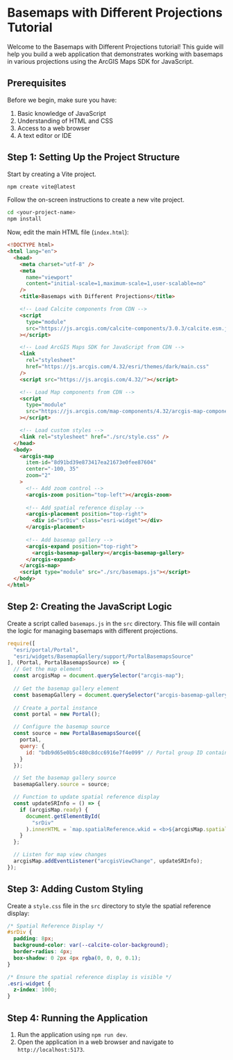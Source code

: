 # Basemaps with Different Projections Tutorial

Welcome to the Basemaps with Different Projections tutorial! This guide will help you build a web application that demonstrates working with basemaps in various projections using the ArcGIS Maps SDK for JavaScript.

## Prerequisites

Before we begin, make sure you have:

1. Basic knowledge of JavaScript
2. Understanding of HTML and CSS
3. Access to a web browser
4. A text editor or IDE

## Step 1: Setting Up the Project Structure

Start by creating a Vite project.

```bash
npm create vite@latest
```

Follow the on-screen instructions to create a new vite project.

```bash
cd <your-project-name>
npm install
```

Now, edit the main HTML file (`index.html`):

```html
<!DOCTYPE html>
<html lang="en">
  <head>
    <meta charset="utf-8" />
    <meta
      name="viewport"
      content="initial-scale=1,maximum-scale=1,user-scalable=no"
    />
    <title>Basemaps with Different Projections</title>

    <!-- Load Calcite components from CDN -->
    <script
      type="module"
      src="https://js.arcgis.com/calcite-components/3.0.3/calcite.esm.js"
    ></script>

    <!-- Load ArcGIS Maps SDK for JavaScript from CDN -->
    <link
      rel="stylesheet"
      href="https://js.arcgis.com/4.32/esri/themes/dark/main.css"
    />
    <script src="https://js.arcgis.com/4.32/"></script>

    <!-- Load Map components from CDN -->
    <script
      type="module"
      src="https://js.arcgis.com/map-components/4.32/arcgis-map-components.esm.js"
    ></script>

    <!-- Load custom styles -->
    <link rel="stylesheet" href="./src/style.css" />
  </head>
  <body>
    <arcgis-map
      item-id="8d91bd39e873417ea21673e0fee87604"
      center="-100, 35"
      zoom="2"
    >
      <!-- Add zoom control -->
      <arcgis-zoom position="top-left"></arcgis-zoom>
      
      <!-- Add spatial reference display -->
      <arcgis-placement position="top-right">
        <div id="srDiv" class="esri-widget"></div>
      </arcgis-placement>
      
      <!-- Add basemap gallery -->
      <arcgis-expand position="top-right">
        <arcgis-basemap-gallery></arcgis-basemap-gallery>
      </arcgis-expand>
    </arcgis-map>
    <script type="module" src="./src/basemaps.js"></script>
  </body>
</html>
```

## Step 2: Creating the JavaScript Logic

Create a script called `basemaps.js` in the `src` directory. This file will contain the logic for managing basemaps with different projections.

```javascript
require([
  "esri/portal/Portal",
  "esri/widgets/BasemapGallery/support/PortalBasemapsSource"
], (Portal, PortalBasemapsSource) => {
  // Get the map element
  const arcgisMap = document.querySelector("arcgis-map");
  
  // Get the basemap gallery element
  const basemapGallery = document.querySelector("arcgis-basemap-gallery");
  
  // Create a portal instance
  const portal = new Portal();

  // Configure the basemap source
  const source = new PortalBasemapsSource({
    portal,
    query: {
      id: "bdb9d65e0b5c480c8dcc6916e7f4e099" // Portal group ID containing basemaps
    }
  });

  // Set the basemap gallery source
  basemapGallery.source = source;

  // Function to update spatial reference display
  const updateSRInfo = () => {
    if (arcgisMap.ready) {
      document.getElementById(
        "srDiv"
      ).innerHTML = `map.spatialReference.wkid = <b>${arcgisMap.spatialReference.wkid}</b>`;
    }
  };

  // Listen for map view changes
  arcgisMap.addEventListener("arcgisViewChange", updateSRInfo);
});
```

## Step 3: Adding Custom Styling

Create a `style.css` file in the `src` directory to style the spatial reference display:

```css
/* Spatial Reference Display */
#srDiv {
  padding: 8px;
  background-color: var(--calcite-color-background);
  border-radius: 4px;
  box-shadow: 0 2px 4px rgba(0, 0, 0, 0.1);
}

/* Ensure the spatial reference display is visible */
.esri-widget {
  z-index: 1000;
}
```

## Step 4: Running the Application

1. Run the application using `npm run dev`.
2. Open the application in a web browser and navigate to `http://localhost:5173`.
